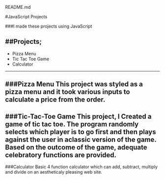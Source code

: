 README.md

#JavaScript Projects

###I made these projects using JavaScript

##Projects;
---

- Pizza Menu
- Tic Tac Toe Game
- Calculator
---

###Pizza Menu
This project was styled as a pizza menu and it took various inputs to calculate a price from the order.
---

###Tic-Tac-Toe Game
This project, I Created a game of tic tac toe.  The program randomly selects which player is to go first and then plays against the user in aclassic version of the game.  Based on the outcome of the game, adequate celebratory functions are provided.
---

###Calculator
Basic 4 function calculator which can add, subtract, multiply and divide on an aestheticaly pleasing web site.
